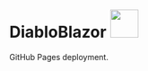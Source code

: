 # DiabloBlazor <img src="https://devblogs.microsoft.com/aspnet/wp-content/uploads/sites/16/2019/04/BrandBlazor_nohalo_1000x.png" width="50" height="50" />

GitHub Pages deployment.
